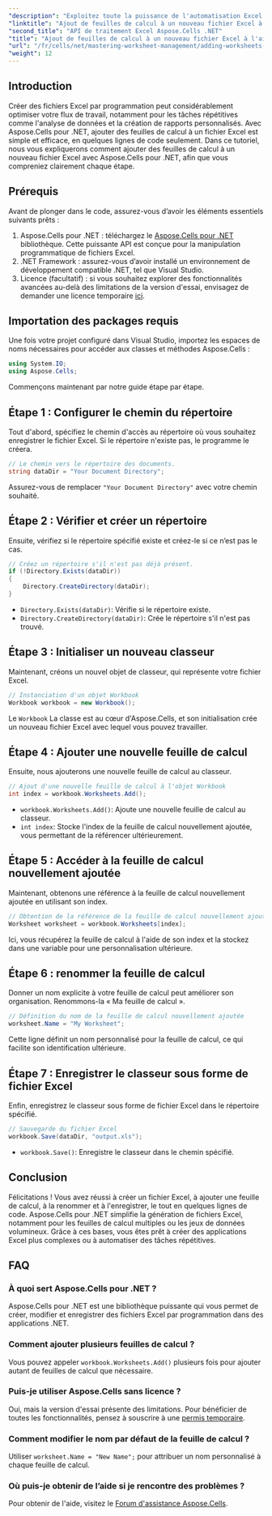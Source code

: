 ```yaml
---
"description": "Exploitez toute la puissance de l'automatisation Excel avec Aspose.Cells pour .NET. Ce tutoriel vous guide pas à pas pour créer des fichiers Excel par programmation, ajouter et renommer des feuilles de calcul, et enregistrer votre travail en toute simplicité."
"linktitle": "Ajout de feuilles de calcul à un nouveau fichier Excel à l'aide d'Aspose.Cells"
"second_title": "API de traitement Excel Aspose.Cells .NET"
"title": "Ajout de feuilles de calcul à un nouveau fichier Excel à l'aide d'Aspose.Cells"
"url": "/fr/cells/net/mastering-worksheet-management/adding-worksheets-to-new-excel-file/"
"weight": 12
---
```


## Introduction

Créer des fichiers Excel par programmation peut considérablement optimiser votre flux de travail, notamment pour les tâches répétitives comme l'analyse de données et la création de rapports personnalisés. Avec Aspose.Cells pour .NET, ajouter des feuilles de calcul à un fichier Excel est simple et efficace, en quelques lignes de code seulement. Dans ce tutoriel, nous vous expliquerons comment ajouter des feuilles de calcul à un nouveau fichier Excel avec Aspose.Cells pour .NET, afin que vous compreniez clairement chaque étape.

## Prérequis

Avant de plonger dans le code, assurez-vous d’avoir les éléments essentiels suivants prêts :

1. Aspose.Cells pour .NET : téléchargez le [Aspose.Cells pour .NET](https://releases.aspose.com/cells/net/) bibliothèque. Cette puissante API est conçue pour la manipulation programmatique de fichiers Excel.
2. .NET Framework : assurez-vous d’avoir installé un environnement de développement compatible .NET, tel que Visual Studio.
3. Licence (facultatif) : si vous souhaitez explorer des fonctionnalités avancées au-delà des limitations de la version d'essai, envisagez de demander une licence temporaire [ici](https://purchase.aspose.com/temporary-license/).

## Importation des packages requis

Une fois votre projet configuré dans Visual Studio, importez les espaces de noms nécessaires pour accéder aux classes et méthodes Aspose.Cells :

```csharp
using System.IO;
using Aspose.Cells;
```

Commençons maintenant par notre guide étape par étape.

## Étape 1 : Configurer le chemin du répertoire

Tout d'abord, spécifiez le chemin d'accès au répertoire où vous souhaitez enregistrer le fichier Excel. Si le répertoire n'existe pas, le programme le créera.

```csharp
// Le chemin vers le répertoire des documents.
string dataDir = "Your Document Directory";
```

Assurez-vous de remplacer `"Your Document Directory"` avec votre chemin souhaité.

## Étape 2 : Vérifier et créer un répertoire

Ensuite, vérifiez si le répertoire spécifié existe et créez-le si ce n’est pas le cas.

```csharp
// Créez un répertoire s'il n'est pas déjà présent.
if (!Directory.Exists(dataDir))
{
    Directory.CreateDirectory(dataDir);
}
```

- `Directory.Exists(dataDir)`: Vérifie si le répertoire existe.
- `Directory.CreateDirectory(dataDir)`: Crée le répertoire s'il n'est pas trouvé.

## Étape 3 : Initialiser un nouveau classeur

Maintenant, créons un nouvel objet de classeur, qui représente votre fichier Excel.

```csharp
// Instanciation d'un objet Workbook
Workbook workbook = new Workbook();
```

Le `Workbook` La classe est au cœur d'Aspose.Cells, et son initialisation crée un nouveau fichier Excel avec lequel vous pouvez travailler.

## Étape 4 : Ajouter une nouvelle feuille de calcul

Ensuite, nous ajouterons une nouvelle feuille de calcul au classeur.

```csharp
// Ajout d'une nouvelle feuille de calcul à l'objet Workbook
int index = workbook.Worksheets.Add();
```

- `workbook.Worksheets.Add()`: Ajoute une nouvelle feuille de calcul au classeur.
- `int index`: Stocke l'index de la feuille de calcul nouvellement ajoutée, vous permettant de la référencer ultérieurement.

## Étape 5 : Accéder à la feuille de calcul nouvellement ajoutée

Maintenant, obtenons une référence à la feuille de calcul nouvellement ajoutée en utilisant son index.

```csharp
// Obtention de la référence de la feuille de calcul nouvellement ajoutée
Worksheet worksheet = workbook.Worksheets[index];
```

Ici, vous récupérez la feuille de calcul à l'aide de son index et la stockez dans une variable pour une personnalisation ultérieure.

## Étape 6 : renommer la feuille de calcul

Donner un nom explicite à votre feuille de calcul peut améliorer son organisation. Renommons-la « Ma feuille de calcul ».

```csharp
// Définition du nom de la feuille de calcul nouvellement ajoutée
worksheet.Name = "My Worksheet";
```

Cette ligne définit un nom personnalisé pour la feuille de calcul, ce qui facilite son identification ultérieure.

## Étape 7 : Enregistrer le classeur sous forme de fichier Excel

Enfin, enregistrez le classeur sous forme de fichier Excel dans le répertoire spécifié.

```csharp
// Sauvegarde du fichier Excel
workbook.Save(dataDir, "output.xls");
```

- `workbook.Save()`: Enregistre le classeur dans le chemin spécifié.

## Conclusion

Félicitations ! Vous avez réussi à créer un fichier Excel, à ajouter une feuille de calcul, à la renommer et à l'enregistrer, le tout en quelques lignes de code. Aspose.Cells pour .NET simplifie la génération de fichiers Excel, notamment pour les feuilles de calcul multiples ou les jeux de données volumineux. Grâce à ces bases, vous êtes prêt à créer des applications Excel plus complexes ou à automatiser des tâches répétitives.

## FAQ

### À quoi sert Aspose.Cells pour .NET ?
Aspose.Cells pour .NET est une bibliothèque puissante qui vous permet de créer, modifier et enregistrer des fichiers Excel par programmation dans des applications .NET.

### Comment ajouter plusieurs feuilles de calcul ?
Vous pouvez appeler `workbook.Worksheets.Add()` plusieurs fois pour ajouter autant de feuilles de calcul que nécessaire.

### Puis-je utiliser Aspose.Cells sans licence ?
Oui, mais la version d'essai présente des limitations. Pour bénéficier de toutes les fonctionnalités, pensez à souscrire à une [permis temporaire](https://purchase.aspose.com/temporary-license/).

### Comment modifier le nom par défaut de la feuille de calcul ?
Utiliser `worksheet.Name = "New Name";` pour attribuer un nom personnalisé à chaque feuille de calcul.

### Où puis-je obtenir de l’aide si je rencontre des problèmes ?
Pour obtenir de l'aide, visitez le [Forum d'assistance Aspose.Cells](https://forum.aspose.com/c/cells/9).
